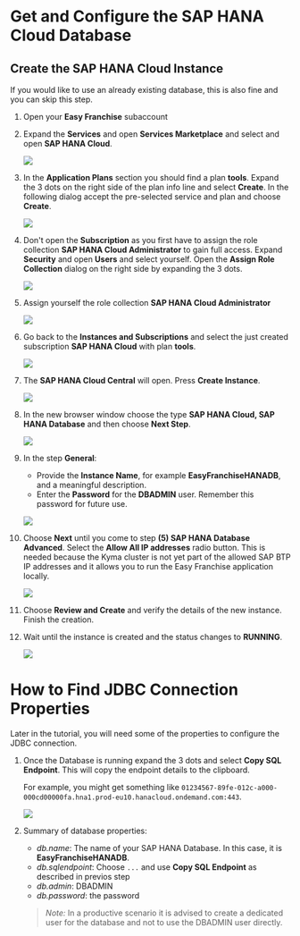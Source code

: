 # Get and Configure the SAP HANA Cloud Database

## Create the SAP HANA Cloud Instance

If you would like to use an already existing database, this is also fine and you can skip this step.

1. Open your **Easy Franchise** subaccount 
2. Expand the **Services** and open **Services Marketplace** and select and open **SAP HANA Cloud**.
   
   ![](images/openServicesMarketplace.png)
3. In the **Application Plans** section you should find a plan **tools**. Expand the 3 dots on the right side of the plan info line and select **Create**. In the following dialog accept the pre-selected service and plan and choose **Create**.
   
   ![](images/createHanaToolsSubsciption.png)
4. Don't open the **Subscription** as you first have to assign the role collection **SAP HANA Cloud Administrator**  to gain full access. Expand **Security** and open  **Users** and select yourself. Open the **Assign Role Collection** dialog on the right side by expanding the 3 dots. 

   ![](images/assignRoleCollection.png)
5. Assign yourself the role collection **SAP HANA Cloud Administrator**
   
   ![](images/assignRoleCollectionHanaClouldAdmin.png)
6. Go back to the **Instances and Subscriptions** and select the just created subscription  **SAP HANA Cloud** with plan **tools**.
   
   ![](images/openSAPHANACloud.png)
7. The **SAP HANA Cloud Central** will open. Press **Create Instance**.

   ![](images/createHANAInstance.png)
8. In the new browser window choose the type **SAP HANA Cloud, SAP HANA Database** and then choose **Next Step**.

   ![](images/createHANA-step2.png)

9. In the step **General**:
   * Provide the **Instance Name**, for example **EasyFranchiseHANADB**, and a meaningful description.
   * Enter the **Password** for the **DBADMIN** user. Remember this password for future use.

   ![](images/createHANA-step3.png)
10. Choose **Next** until you come to step **(5) SAP HANA Database Advanced**. Select the **Allow All IP addresses** radio button. This is needed because the Kyma cluster is not yet part of the allowed SAP BTP IP addresses and it allows you to run the Easy Franchise application locally.

    ![](images/createHANA-step4.png)

11. Choose **Review and Create** and verify the details of the new instance. Finish the creation.

12. Wait until the instance is created and the status changes to **RUNNING**.

    ![](images/runningHana.png)


# How to Find JDBC Connection Properties

Later in the tutorial, you will need some of the properties to configure the JDBC connection.


1. Once the Database is running expand the 3 dots and select **Copy SQL Endpoint**. This will copy the endpoint details to the clipboard.
   
   For example, you might get something like `01234567-89fe-012c-a000-000cd00000fa.hna1.prod-eu10.hanacloud.ondemand.com:443`.
   
   ![](images/getSQLEndpoint.png)
   
2. Summary of database properties:
   - *db.name*: The name of your SAP HANA Database. In this case, it is **EasyFranchiseHANADB**.
   - *db.sqlendpoint*: Choose `...` and use **Copy SQL Endpoint** as described in previos step
   - *db.admin*: DBADMIN
   - *db.password*: the password

   > *Note:* In a productive scenario it is advised to create a dedicated user for the database and not to use the DBADMIN user directly. 
